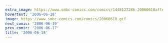 ```yaml
---
extra_image: https://www.smbc-comics.com/comics/1448127286-20060618after.png
hovertext: '2006-06-18'
image: https://www.smbc-comics.com/comics/20060618.gif
next_comic: '2006-06-19'
prev_comic: '2006-06-17'
title: '2006-06-18'
---
```


